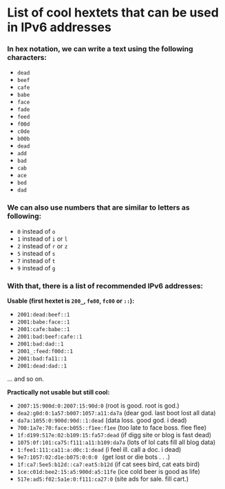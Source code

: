 # List of cool hextets that can be used in IPv6 addresses

### In hex notation, we can write a text using the following characters:
- `dead`
- `beef`
- `cafe`
- `babe`
- `face`
- `fade`
- `feed`
- `f00d`
- `c0de`
- `b00b`
- `dead`
- `add`
- `bad`
- `cab`
- `ace`
- `bed`
- `dad`

### We can also use numbers that are similar to letters as following:
- `0` instead of `o`
- `1` instead of `i` or `l`
- `2` instead of `r` or `z`
- `5` instead of `s`
- `7` instead of `t`
- `9` instead of `g`

### With that, there is a list of recommended IPv6 addresses:

**Usable (first hextet is `200_`, `fe80`, `fc00` or `::`):**
- `2001:dead:beef::1`
- `2001:babe:face::1`
- `2001:cafe:babe::1`
- `2001:bad:beef:cafe::1`
- `2001:bad:dad::1`
- `2001_:feed:f00d::1`
- `2001:bad:fa11::1`
- `2001:dead:dad::1`

... and so on.

**Practically not usable but still cool:**
- `2007:15:900d:0:2007:15:90d:0` (root is good. root is god.)
- `dea2:g0d:0:1a57:b007:1057:a11:da7a` (dear god. last boot lost all data)
- `da7a:1055:0:900d:90d::1:dead` (data loss. good god. i dead)
- `700:1a7e:70:face:b055::f1ee:f1ee` (too late to face boss. flee flee)
- `1f:d199:517e:02:b109:15:fa57:dead` (if digg site or blog is fast dead)
- `1075:0f:101:ca75:f111:a11:b109:da7a` (lots of lol cats fill all blog data)
- `1:fee1:111:ca11:a:d0c:1:dead` (i feel ill. call a doc. i dead)
- `9e7:1057:02:d1e:b075:0:0:0 ` (get lost or die bots . . .)
- `1f:ca7:5ee5:b12d::ca7:eat5:b12d` (if cat sees bird, cat eats bird)
- `1ce:c01d:bee2:15:a5:900d:a5:11fe` (ice cold beer is good as life)
- `517e:ad5:f02:5a1e:0:f111:ca27:0` (site ads for sale. fill cart.)